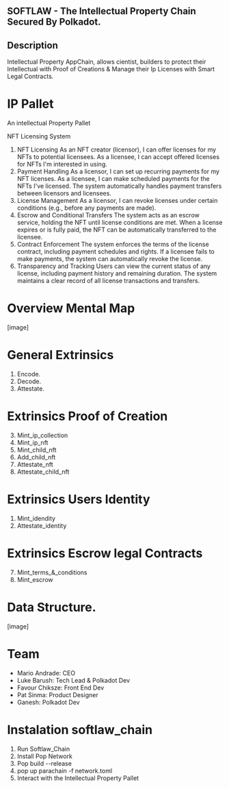 ## SOFTLAW - The Intellectual Property Chain Secured By Polkadot.

## Description 
Intellectual Property AppChain, allows cientist,  builders to protect their Intellectual with Proof of Creations & Manage their Ip Licenses with Smart Legal Contracts.

# IP Pallet
An intellectual Property Pallet

NFT Licensing System
1. NFT Licensing
As an NFT creator (licensor), I can offer licenses for my NFTs to potential licensees.
As a licensee, I can accept offered licenses for NFTs I'm interested in using.
2. Payment Handling
As a licensor, I can set up recurring payments for my NFT licenses.
As a licensee, I can make scheduled payments for the NFTs I've licensed.
The system automatically handles payment transfers between licensors and licensees.
3. License Management
As a licensor, I can revoke licenses under certain conditions (e.g., before any payments are made).
4. Escrow and Conditional Transfers
The system acts as an escrow service, holding the NFT until license conditions are met.
When a license expires or is fully paid, the NFT can be automatically transferred to the licensee.
5. Contract Enforcement
The system enforces the terms of the license contract, including payment schedules and rights.
If a licensee fails to make payments, the system can automatically revoke the license.
6. Transparency and Tracking
Users can view the current status of any license, including payment history and remaining duration.
The system maintains a clear record of all license transactions and transfers.

# Overview Mental Map 
[image]

# General Extrinsics
1. Encode.
2. Decode.
3. Attestate.

# Extrinsics Proof of Creation
3. Mint_ip_collection
4. Mint_ip_nft
5. Mint_child_nft
6. Add_child_nft
7. Attestate_nft
8. Attestate_child_nft

# Extrinsics Users Identity
1. Mint_idendity
2. Attestate_identity

# Extrinsics Escrow legal Contracts
7. Mint_terms_&_conditions
8. Mint_escrow



# Data Structure.
[image]

# Team
- Mario Andrade: CEO
- Luke Barush: Tech Lead & Polkadot Dev
- Favour Chiksze: Front End Dev
- Pat Sinma: Product Designer
- Ganesh: Polkadot Dev


# Instalation softlaw_chain

1. Run Softlaw_Chain
2. Install Pop Network
3. Pop build --release
4. pop up parachain -f network.toml
5. Interact with the Intellectual Property Pallet
